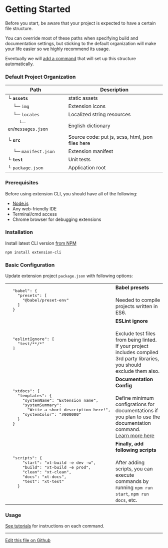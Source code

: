 # Getting Started

Before you start, be aware that your project is expected to have a certain file structure.

You can override most of these paths when specifying build and documentation settings, but sticking to the
default organization will make your life easier so we highly recommend its usage.
 
Eventually we will [add a command](tutorial-xt-create) that will set up this structure automatically.

### Default Project Organization

Path | Description
--- | ---
└ **`assets`** |  static assets
&nbsp; &nbsp; └─ `img` | Extension icons
&nbsp; &nbsp; └─ `locales` | Localized string resources
&nbsp; &nbsp; &nbsp; &nbsp; └─ `en`/`messages.json` | English dictionary
└ **`src`** | Source code: put js, scss, html, json files here
&nbsp; &nbsp; └─ `manifest.json` | Extension manifest 
└ **`test`** | Unit tests
└ `package.json` | Application root



### Prerequisites

Before using extension CLI, you should have all of the following:

- [Node.js](https://nodejs.org/en/download/)
- Any web-friendly IDE
- Terminal/cmd access
- Chrome browser for debugging extensions

### Installation

Install latest CLI version [from NPM](https://www.npmjs.com/package/extension-cli)

```
npm install extension-cli
```

### Basic Configuration

Update extension project `package.json` with following options:


<table class='config'>
<tr>
<td>
<pre>
  "babel": {
    "presets": [
      "@babel/preset-env"
    ]
  }
</pre>
</td>
<td valign='top'>
<strong>Babel presets</strong><br/><br/>
Needed to compile projects written in ES6.
</td>
</tr>
<tr>
<td>
<pre>
  "eslintIgnore": [
    "test/**/*"
  ]
  
  
  
</pre>
</td>
<td valign='top'>
<strong>ESLint ignore</strong><br/><br/>
Exclude test files from being linted. If your project includes compiled 3rd party libraries, you should exclude them also.
</td>
</tr>
<tr>
<td>
<pre>
  "xtdocs": {
    "templates": {
      "systemName": "Extension name",
      "systemSummary": 
        "Write a short description here!",
      "systemColor": "#000000"
    }
  }
</pre>
</td>
<td valign='top'>
<strong>Documentation Config</strong><br/><br/>
Define minimum configrations for documentations if you plan to use the documentation command.<br/>
<a href='tutorial-xt-docs.html'>Learn more here</a>
</td>
</tr>
<tr>
<td>
<pre>
  "scripts": {
      "start": "xt-build -e dev -w",
      "build": "xt-build -e prod",
      "clean": "xt-clean",
      "docs": "xt-docs",
      "test": "xt-test"
    }
</pre>
</td>
<td valign='top'>
<strong>Finally, add following scripts</strong><br/><br/>
After adding scripts, you can execute commands by running 
<code>npm run start</code>, <code>npm run docs</code>, etc.</td>
</tr>
</table>

<style>
td pre{background:transparent;border:none;}
@media(max-width:850px){
.config tr, .config td{display:block;border-top:none!important;}
.config td, .config pre {white-space: pre-wrap; word-break: break-word;}
</style>

### Usage

[See tutorials](https://oss.mobilefirst.me/extension-cli/list_tutorial.html) for instructions on each command.

---

[Edit this file on Github](https://github.com/MobileFirstLLC/extension-cli/blob/master/tutorials/getting-started.md)
 
